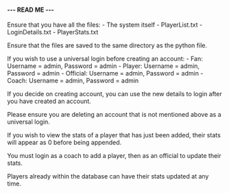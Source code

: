 #### --- READ ME --- ####

Ensure that you have all the files:
	- The system itself
	- PlayerList.txt
	- LoginDetails.txt
	- PlayerStats.txt

Ensure that the files are saved to the same directory as the python file.

If you wish to use a universal login before creating an account:
	- Fan: Username = admin, Password = admin
	- Player: Username = admin, Password = admin
	- Official: Username = admin, Password = admin
	- Coach: Username = admin, Password = admin

If you decide on creating account, you can use the new details to login after you have created an account.

Please ensure you are deleting an account that is not mentioned above as a universal login.

If you wish to view the stats of a player that has just been added, their stats will appear as 0 before being appended.

You must login as a coach to add a player, then as an official to update their stats.

Players already within the database can have their stats updated at any time.
